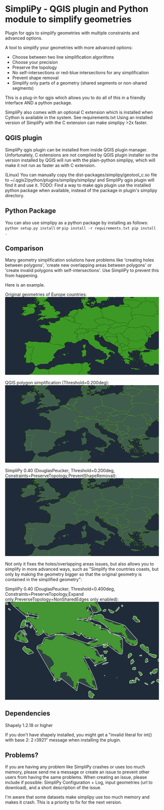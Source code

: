 SimpliPy - QGIS plugin and Python module to simplify geometries
=============

Plugin for qgis to simplify geometries with multiple constraints and advanced options.

A tool to simplify your geometries with more advanced options:

- Choose between two line simplification algorithms
- Choose your precision
- Preserve the topology
- No self-intersections or red-blue intersections for any simplification
- Prevent shape removal
- Simplify only parts of a geometry (shared segments or non-shared segments)

This is a plug-in for qgis which allows you to do all of this in a friendly interface AND a python package.

SimpliPy also comes with an optional C extension which is installed when Cython is available in the system. See requirements.txt
Using an installed version of SimpliPy with the C extension can make simplipy >2x faster.


QGIS plugin
-----------
SimpliPy qgis plugin can be installed from inside QGIS plugin manager.
Unfortunately, C extensions are not compiled by QGIS plugin installer so the version installed by QGIS will run
with the plain-python simplipy, which will make it not run as faster as with C extension.

(Linux)
You can manually copy the dist-packages/simplipy/geotool_c.so file to ~/.qgis2/python/plugins/simplipy/simplipy/
and SimpliPy qgis plugin will find it and use it.
TODO: Find a way to make qgis plugin use the installed python package when available, instead of the package
in plugin's simplipy directory.


Python Package
--------------
You can also use simplipy as a python package by installing as follows:
``python setup.py install``
or
``pip install -r requirements.txt
pip install .``


Comparison
----------

Many geometry simplification solutions have problems like 'creating holes between polygons', 'create new overlapping areas between polygons' or 'create invalid polygons with self-intersections'. Use SimpliPy to prevent this from happening.

Here is an example.

Original geometries of Europe countries:
![Alt text](/images/original.png?raw=true "Optional Title")

QGIS polygon simplification (Threshold=0.200deg):
![Alt text](/images/qgis.png?raw=true "Optional Title")

SimpliPy 0.40 (DouglasPeucker, Threshold=0.200deg, Constraints=PreserveTopology,PreventShapeRemoval):
![Alt text](/images/simplipy.png?raw=true "Optional Title")

Not only it fixes the holes/overlapping areas issues, but also allows you to simplify in more advanced ways, such as "Simplify the countries coasts, but only by making the geometry bigger so that the original geometry is contained in the simplified geometry":

SimpliPy 0.40 (DouglasPeucker, Threshold=0.400deg, Constraints=PreserveTopology,Expand only,PreverseTopology+NonSharedEdges only enabled):
![Alt text](/images/simplipy_expand.png?raw=true "Optional Title")



Dependencies
------------
Shapely 1.2.18 or higher


If you don't have shapely installed, you might get a "invalid literal for int() with base 2: 2 r3921" message when installing the plugin.


Problems?
---------
If you are having any problem like SimpliPy crashes or uses too much memory, please send me a message or create an issue to prevent other users from having the same problems. When creating an issue, please include if possible: SimpliPy Configuration + Log, input geometries (url to download), and a short description of the issue.

I'm aware that some datasets make simplipy use too much memory and makes it crash. This is a priority to fix for the next version.
